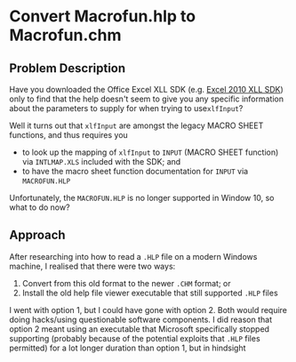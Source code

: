 # Convert Macrofun.hlp to Macrofun.chm

## Problem Description

Have you downloaded the Office Excel XLL SDK \(e.g. [Excel 2010 XLL SDK](https://www.microsoft.com/en-au/download/details.aspx?id=20199)\) only to find that the help doesn't seem to give you any specific information about the parameters to supply for when trying to use`xlfInput`?

Well it turns out that `xlfInput` are amongst the legacy MACRO SHEET functions, and thus requires you

* to look up the mapping of `xlfInput` to `INPUT` \(MACRO SHEET function\) via `INTLMAP.XLS` included with the SDK; and
* to have the macro sheet function documentation for `INPUT` via `MACROFUN.HLP`

Unfortunately, the `MACROFUN.HLP` is no longer supported in Window 10, so what to do now?

## Approach

After researching into how to read a `.HLP` file on a modern Windows machine, I realised that there were two ways:

1. Convert from this old format to the newer `.CHM` format; or
2. Install the old help file viewer executable that still supported `.HLP` files

I went with option 1, but I could have gone with option 2. Both would require doing hacks/using questionable software components. I did reason that option 2 meant using an executable that Microsoft specifically stopped supporting \(probably because of the potential exploits that `.HLP` files permitted\) for a lot longer duration than option 1, but in hindsight 




